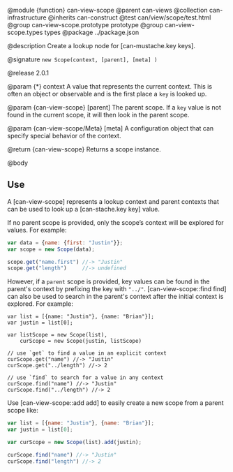 @module {function} can-view-scope
@parent can-views
@collection can-infrastructure
@inherits can-construct
@test can/view/scope/test.html
@group can-view-scope.prototype prototype
@group can-view-scope.types types
@package ../package.json

@description Create a lookup node for [can-mustache.key keys].

@signature `new Scope(context, [parent], [meta] )`

@release 2.0.1


@param {*} context A value that represents the
current context. This is often an object or observable and is the first
place a `key` is looked up.

@param {can-view-scope} [parent] The parent scope. If a `key` value
is not found in the current scope, it will then look in the parent
scope.

@param {can-view-scope/Meta} [meta] A configuration object that
can specify special behavior of the context.

@return {can-view-scope} Returns a scope instance.

@body

## Use

A [can-view-scope] represents a lookup context and parent contexts
that can be used to look up a [can-stache.key key] value.

If no parent scope is provided, only the scope’s context will be
explored for values.  For example:

```js
var data = {name: {first: "Justin"}};
var scope = new Scope(data);

scope.get("name.first") //-> "Justin"
scope.get("length")     //-> undefined
```

However, if a `parent` scope is provided, key values can be
found in the parent's context by prefixing the key with `"../"`. [can-view-scope::find find] can also be used to search in the parent's context after the initial context is explored. For example:

```
var list = [{name: "Justin"}, {name: "Brian"}];
var justin = list[0];

var listScope = new Scope(list),
	curScope = new Scope(justin, listScope)

// use `get` to find a value in an explicit context
curScope.get("name") //-> "Justin"
curScope.get("../length") //-> 2

// use `find` to search for a value in any context
curScope.find("name") //-> "Justin"
curScope.find("../length") //-> 2
```

Use [can-view-scope::add add] to easily create a new scope from a parent scope like:

```js
var list = [{name: "Justin"}, {name: "Brian"}];
var justin = list[0];

var curScope = new Scope(list).add(justin);

curScope.find("name") //-> "Justin"
curScope.find("length") //-> 2
```
